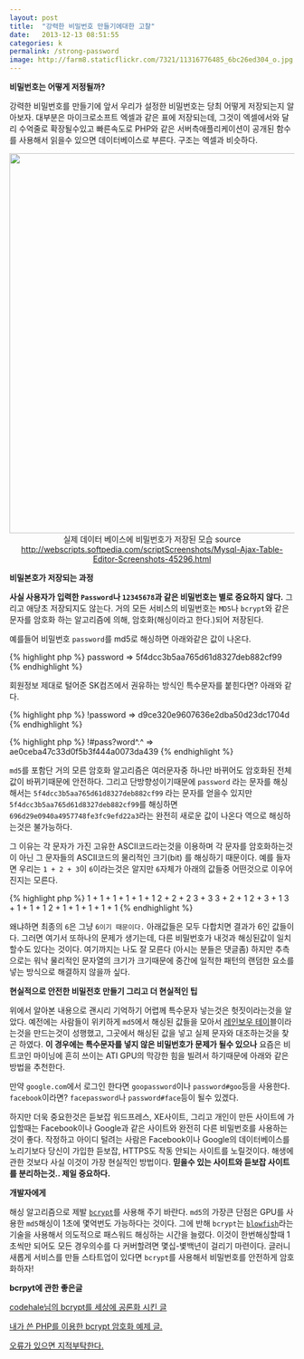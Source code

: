 ```yaml
---
layout: post
title:  "강력한 비밀번호 만들기에대한 고찰"
date:   2013-12-13 08:51:55
categories: k
permalink: /strong-password
image: http://farm8.staticflickr.com/7321/11316776485_6bc26ed304_o.jpg
---
```


**비밀번호는 어떻게 저정될까?**

강력한 비밀번호를 만들기에 앞서 우리가 설정한 비밀번호는 당최 어떻게 저장되는지 알아보자. 
대부분은 마이크로소프트 엑셀과 같은 표에 저장되는데, 
그것이 엑셀에서와 달리 수억줄로 확장될수있고 빠른속도로 PHP와 같은 서버측애플리케이션이 공개된 함수를 사용해서 읽을수 있으면 
데이터베이스로 부른다. 구조는 엑셀과 비슷하다.

<center>
<img src="http://farm3.staticflickr.com/2868/11345626924_6f7a637540_o.png" width="671">
실제 데이터 베이스에 비밀번호가 저장된 모습
source <a href="http://webscripts.softpedia.com/scriptScreenshots/Mysql-Ajax-Table-Editor-Screenshots-45296.html" target="blank">http://webscripts.softpedia.com/scriptScreenshots/Mysql-Ajax-Table-Editor-Screenshots-45296.html</a></center>


**비밀본호가 저장되는 과정**

**사실 사용자가 입력한 ``Password``나 ``12345678``과 같은 비밀번호는 별로 중요하지 않다.** 그리고 애당초 저장되지도 않는다. 
거의 모든 서비스의 비밀번호는 ``MD5``나 ``bcrypt``와 같은 문자를 암호화 하는 알고리즘에 의해, 암호화(해싱이라고 한다.)되어 저장된다.

예를들어 비밀번호 ``password``를 md5로 해싱하면 아래와같은 값이 나온다. 

{% highlight php %}
password => 5f4dcc3b5aa765d61d8327deb882cf99
{% endhighlight %} 

회원정보 제대로 털어준 SK컴즈에서 권유하는 방식인 특수문자를 붙힌다면? 아래와 같다.

{% highlight php %}
!password => d9ce320e9607636e2dba50d23dc1704d
{% endhighlight %} 

{% highlight php %}
!#pass?word^.^ => ae0ceba47c33d0f5b3f444a0073da439
{% endhighlight %} 

``md5``를 포함단 거의 모른 암호화 알고리즘은 여러문자중 하나만 바뀌어도 암호화된 전체 값이 바뀌기때문에 안전하다. 
그리고 단방향성이기때문에 ``password`` 라는 문자를 해싱해서는 ``5f4dcc3b5aa765d61d8327deb882cf99`` 라는 문자를 얻을수 있지만 
``5f4dcc3b5aa765d61d8327deb882cf99``를 해싱하면 ``696d29e0940a4957748fe3fc9efd22a3``라는 완전히 새로운 값이 
나온다 역으로 해싱하는것은 불가능하다. 

그 이유는 각 문자가 가진 고유한 ASCII코드라는것을 이용하며 각 문자를 암호화하는것이 아닌 그 문자들의 ASCII코드의 물리적인 크기(bit)
를 해싱하기 때문이다. 예를 들자면 우리는 ``1 + 2 + 3``이 ``6``이라는것은 알지만 ``6``자체가 
아래의 값들중 어떤것으로 이우어진지는 모른다. 

{% highlight php %}
1 + 1 + 1 + 1 + 1 + 1
2 + 2 + 2
3 + 3
3 + 2 + 1
2 + 3 + 1
3 + 1 + 1 + 1
2 + 1 + 1 + 1 + 1 + 1
{% endhighlight %} 

왜냐하면 최종의 ``6``은 그냥 ``6이기 때문이다.`` 아래값들은 모두 다합치면 결과가 6인 값들이다. 그러면 여기서 또하나의 문제가 생기는데,
다른 비밀번호가 내것과 해싱된값이 일치할수도 있다는 것이다. 여기까지는 나도 잘 모른다 (아시는 분들은 댓글좀) 하지만 추측으로는 
워낙 물리적인 문자열의 크기가 크기때문에 중간에 일적한 패턴의 랜덤한 요소를 넣는 방식으로 해결하지 않을까 싶다.

**현실적으로 안전한 비밀전호 만들기 그리고 더 현실적인 팁**

위에서 알아본 내용으로 괜시리 기억하기 어렵께 특수문자 넣는것은 헛짓이라는것을 알았다. 예전에는 사람들이 위키하게 ``md5``에서 해싱된 값들을 모아서 <a href="http://www.md5rainbow.com/" target="blank">레인보우 테이</a>블이라는것을 만드는것이 성행했고, 그곳에서 해싱된 값을 넣고 실제 문자와 대조하는것을 찾곤 하였다. **이 경우에는 특수문자를 넣지 않은 비밀번호가 문제가 될수 있으나** 요즘은 비트코인 마이닝에 흔히 쓰이는 ATI GPU의 막강한 힘을 빌려서 하기때문에 아래와 같은 방법을 추천한다.

만약 ``google.com``에서 로그인 한다면 ``goopassword``이나 ``password#goo``등을 사용한다.
``facebook``이라면? ``facepassword``나 ``password#face``등이 될수 있겠다.

하지만 더욱 중요한것은 듣보잡 워드프레스, XE사이트, 그리고 개인이 만든 사이트에 가입할때는 Facebook이나 Google과 같은
사이트와 완전히 다른 비밀번호를 사용하는것이 좋다. 작정하고 아이디 털려는 사람은 Facebook이나 Google의 데이터베이스를 노리기보다 당신이 가입한 듣보잡, HTTPS도 작동 안되는 사이트를 노릴것이다. 해생에 관한 것보다 사실 이것이 가장 현실적인 방법이다. **믿을수 있는 사이트와 듣보잡 사이트를 분리하는것.. 제일 중요하다.**

**개발자에게**

해싱 알고리즘으로 제발 <a href="http://en.wikipedia.org/wiki/Bcrypt" target="blank">``bcrypt``</a>를 사용해 주기 바란다. ``md5``의 가장큰 단점은 GPU를 사용한 ``md5``해싱이 1초에 몇억번도 가능하다는 것이다. 그에 반해 ``bcrypt``는 <a href="http://en.wikipedia.org/wiki/Blowfish_(cipher)" target="blank" target="blank">``blowfish``</a>라는 기술을 사용해서 의도적으로 패스워드 해싱하는 시간을 
늘렸다. 이것이 한번해싱할때 1초씩만 되어도 모든 경우의수를 다 커버할려면 몇십-볓백년이 걸리기 마련이다. 글러니 새롭게
서비스를 만들 스타트업이 있다면 ``bcrypt``를 사용해서 비밀번호를 안전하게 암호화하자!

**bcrpyt에 관한 좋은글**

<a href="http://codahale.com/how-to-safely-store-a-password/" target="blank">codehale님의 bcrypt를 세상에 공론화 시킨 글</a>

<a href="http://www.openhiun.com/2013/08/bcrypt.html" target="blank">내가 쓴 PHP를 이용한 bcrypt 암호화 예제 글.

오류가 있으면 지적부탁한다.
